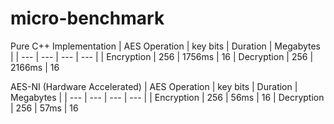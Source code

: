 # **micro-benchmark**

Pure C++ Implementation
| AES Operation | key bits | Duration | Megabytes |
| --- | --- | --- | --- |
| Encryption | 256 | 1756ms | 16
| Decryption | 256 | 2166ms | 16

AES-NI (Hardware Accelerated)
| AES Operation | key bits | Duration | Megabytes |
| --- | --- | --- | --- |
| Encryption | 256 | 56ms | 16
| Decryption | 256 | 57ms | 16

